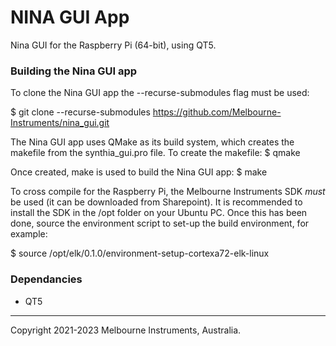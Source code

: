 # NINA GUI App #

Nina GUI for the Raspberry Pi (64-bit), using QT5.

### Building the Nina GUI app ###

To clone the Nina GUI app the --recurse-submodules flag must be used:

$ git clone --recurse-submodules https://github.com/Melbourne-Instruments/nina_gui.git

The Nina GUI app uses QMake as its build system, which creates the makefile from the 
synthia_gui.pro file. To create the makefile:
$ qmake

Once created, make is used to build the Nina GUI app:
$ make

To cross compile for the Raspberry Pi, the Melbourne Instruments SDK *must* be used (it can be downloaded from Sharepoint).
It is recommended to install the SDK in the /opt folder on your Ubuntu PC.
Once this has been done, source the environment script to set-up the build environment, for example:

$ source /opt/elk/0.1.0/environment-setup-cortexa72-elk-linux

### Dependancies ###

  * QT5

---
Copyright 2021-2023 Melbourne Instruments, Australia.
